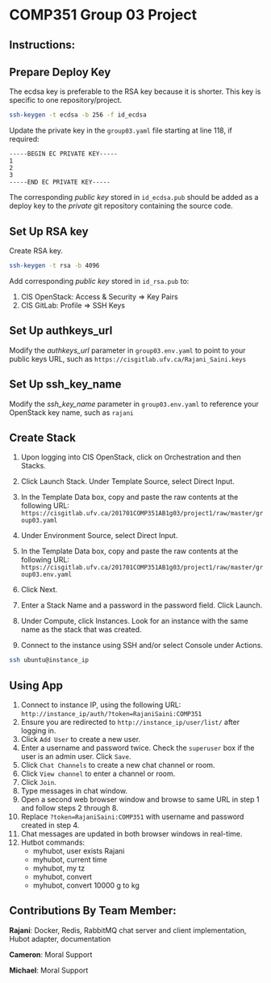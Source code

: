 # COMP351 Group 03 Project

## Instructions:

## Prepare Deploy Key

The ecdsa key is preferable to the RSA key because it is shorter.
This key is specific to one repository/project.

```bash
ssh-keygen -t ecdsa -b 256 -f id_ecdsa
```

Update the private key in the `group03.yaml` file starting at line 118, if required:

```
-----BEGIN EC PRIVATE KEY-----
1
2
3
-----END EC PRIVATE KEY-----
```

The corresponding *public key* stored in `id_ecdsa.pub` should be added as a
deploy key to the *private* git repository containing the source code.

## Set Up RSA key

Create RSA key.

```bash
ssh-keygen -t rsa -b 4096
```

Add corresponding *public key* stored in `id_rsa.pub` to:
1. CIS OpenStack: Access & Security => Key Pairs
2. CIS GitLab: Profile => SSH Keys

## Set Up authkeys_url

Modify the *authkeys_url* parameter in `group03.env.yaml` to point to your public keys URL, such as 
`https://cisgitlab.ufv.ca/Rajani_Saini.keys`

## Set Up ssh_key_name

Modify the *ssh_key_name* parameter in `group03.env.yaml` to reference your OpenStack key name, such as
`rajani`

## Create Stack

1. Upon logging into CIS OpenStack, click on Orchestration and then Stacks.

2. Click Launch Stack. Under Template Source, select Direct Input.

3. In the Template Data box, copy and paste the raw contents at the following URL:
`https://cisgitlab.ufv.ca/201701COMP351AB1g03/project1/raw/master/group03.yaml`

4. Under Environment Source, select Direct Input.

5. In the Template Data box, copy and paste the raw contents at the following URL:
`https://cisgitlab.ufv.ca/201701COMP351AB1g03/project1/raw/master/group03.env.yaml`

6. Click Next.

7. Enter a Stack Name and a password in the password field. Click Launch.

8. Under Compute, click Instances. Look for an instance with the same name as the
stack that was created.

9. Connect to the instance using SSH and/or select Console under Actions.

```bash
ssh ubuntu@instance_ip
````

## Using App

1. Connect to instance IP, using the following URL: `http://instance_ip/auth/?token=RajaniSaini:COMP351`
2. Ensure you are redirected to `http://instance_ip/user/list/` after logging in.
3. Click `Add User` to create a new user. 
4. Enter a username and password twice. Check the `superuser` box if the user is an admin user. Click `Save`.
5. Click `Chat Channels` to create a new chat channel or room.
6. Click `View channel` to enter a channel or room.
7. Click `Join`.
8. Type messages in chat window.
9. Open a second web browser window and browse to same URL in step 1 and follow steps 2 through 8.
10. Replace `?token=RajaniSaini:COMP351` with username and password created in step 4.
11. Chat messages are updated in both browser windows in real-time.
12. Hutbot commands:
	* myhubot, user exists Rajani
	* myhubot, current time
	* myhubot, my tz
	* myhubot, convert
	* myhubot, convert 10000 g to kg

## Contributions By Team Member:

**Rajani**: Docker, Redis, RabbitMQ chat server and client implementation, Hubot adapter, documentation

**Cameron**: Moral Support

**Michael**: Moral Support

